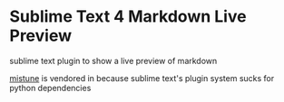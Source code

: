 # Sublime Text 4 Markdown Live Preview

sublime text plugin to show a live preview of markdown

[mistune](https://mistune.readthedocs.io/en/latest/) is vendored in because sublime text's plugin system sucks for python dependencies

